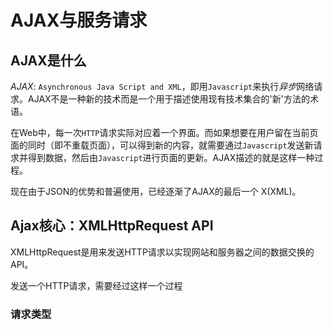 # AJAX与服务请求

## AJAX是什么

*AJAX*: `Asynchronous Java Script and XML`，即用`Javascript`来执行*异步*网络请求。AJAX不是一种新的技术而是一个用于描述使用现有技术集合的'新'方法的术语。

在Web中，每一次`HTTP`请求实际对应着一个界面。而如果想要在用户留在当前页面的同时（即不重载页面），可以得到新的内容，就需要通过`Javascript`发送新请求并得到数据，然后由`Javascript`进行页面的更新。AJAX描述的就是这样一种过程。

现在由于JSON的优势和普遍使用，已经逐渐了AJAX的最后一个 X(XML)。

## Ajax核心：XMLHttpRequest API

XMLHttpRequest是用来发送HTTP请求以实现网站和服务器之间的数据交换的API。

发送一个HTTP请求，需要经过这样一个过程



### 请求类型



